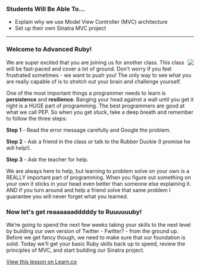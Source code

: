 

### Students Will Be Able To...
* Explain why we use Model View Controller (MVC) architecture
* Set up their own Sinatra MVC project

---
### Welcome to Advanced Ruby!
<img align="right" src="http://peter.alschitz.com/wp-content/uploads/2012/07/ruby-rails-sinatra.jpg"> We are super excited that you are joining us for another class. This class will be fast-paced and cover a lot of ground. Don't worry if you feel frustrated sometimes - we want to push you! The only way to see what you are really capable of is to stretch out your brain and challenge yourself. 

One of the most important things a programmer needs to learn is **persistence** and **resilience**. Banging your head against a wall until you get it right is a HUGE part of programming. The best programmers are good at what we call PEP. So when you get stuck, take a deep breath and remember to follow the three steps:

**Step 1** - Read the error message carefully and Google the problem.

**Step 2** - Ask a friend in the class or talk to the Rubber Duckie (I promise he will help!). 

**Step 3** - Ask the teacher for help.

We are always here to help, but learning to problem solve on your own is a REALLY important part of programming. When you figure out something on your own it sticks in your head even better than someone else explaining it. AND if you turn around and help a friend solve that same problem I guarantee you will never forget what you learned.

### Now let's get reaaaaaadddddy to Ruuuuuuby!

We’re going to spend the next few weeks taking your skills to the next level by building our own version of Twitter - Fwitter? - from the ground up. Before we get fancy though, we need to make sure that our foundation is solid. Today we'll get your basic Ruby skills back up to speed, review the principles of MVC, and start building our Sinatra project. 

<a href='https://learn.co/lessons/hs-intro-sinatra-mvc' data-visibility='hidden'>View this lesson on Learn.co</a>
